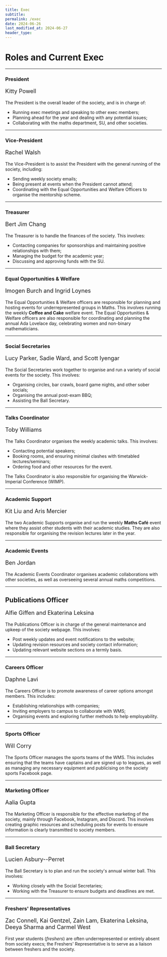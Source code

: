 ```yaml
---
title: Exec
subtitle: 
permalink: /exec
date: 2024-06-26
last_modified_at: 2024-06-27
header_type:
---
```


# Roles and Current Exec

---

### President
<p class="text-muted" style="font-size: 18px;">Kitty Powell</p>

The President is the overall leader of the society, and is in charge of:

* Running exec meetings and speaking to other exec members;
* Planning ahead for the year and dealing with any potential issues;
* Collaborating with the maths department, SU, and other societies.

---

### Vice-President
<p class="text-muted" style="font-size: 18px;">Rachel Walsh</p>

The Vice-President is to assist the President with the general running of the society, including:

* Sending weekly society emails;
* Being present at events when the President cannot attend;
* Coordinating with the Equal Opportunities and Welfare Officers to organise the mentorship scheme.

---

### Treasurer
<p class="text-muted" style="font-size: 18px;">Bert Jim Chang</p>

The Treasurer is to handle the finances of the society. This involves:

* Contacting companies for sponsorships and maintaining positive relationships with them;
* Managing the budget for the academic year;
* Discussing and approving funds with the SU.

---

### Equal Opportunities & Welfare
<p class="text-muted" style="font-size: 18px;">Imogen Burch and Ingrid Loynes</p>

The Equal Opportunities & Welfare officers are responsible for planning and hosting events for underrepresented groups in Maths. This involves running the weekly **Coffee and Cake** welfare event. The Equal Opportunities & Welfare officers are also responsible for coordinating and planning the annual Ada Lovelace day, celebrating women and non-binary mathematicians.

---

### Social Secretaries
<p class="text-muted" style="font-size: 18px;">Lucy Parker, Sadie Ward, and Scott Iyengar</p>

The Social Secretaries work together to organise and run a variety of social events for the society. This involves:

* Organising circles, bar crawls, board game nights, and other sober socials;
* Organising the annual post-exam BBQ;
* Assisting the Ball Secretary.

---

### Talks Coordinator
<p class="text-muted" style="font-size: 18px;">Toby Williams</p>
The Talks Coordinator organises the weekly academic talks. This involves:

* Contacting potential speakers;
* Booking rooms, and ensuring minimal clashes with timetabled lectures/seminars;
* Ordering food and other resources for the event.

The Talks Coordinator is also responsible for organising the Warwick-Imperial Conference (WIMP).

---

### Academic Support
<p class="text-muted" style="font-size: 18px;">Kit Liu and Aris Mercier</p>

The two Academic Supports organise and run the weekly **Maths Café** event where they assist other students with their academic studies. They are also responsible for organising the revision lectures later in the year.

---

### Academic Events
<p class="text-muted" style="font-size: 18px;">Ben Jordan</p>

The Academic Events Coordinator organises academic collaborations with other societies, as well as overseeing several annual maths competitions.

---

## Publications Officer
<p class="text-muted" style="font-size: 18px;">Alfie Giffen and Ekaterina Leksina</p>

The Publications Officer is in charge of the general maintenance and upkeep of the society webpage. This involves:

* Post weekly updates and event notifications to the website;
* Updating revision resources and society contact information;
* Updating relevant website sections on a termly basis.

---

### Careers Officer
<p class="text-muted" style="font-size: 18px;">Daphne Lavi</p>

The Careers Officer is to promote awareness of career options amongst members. This includes:

* Establishing relationships with companies;
* Inviting employers to campus to collaborate with WMS;
* Organising events and exploring further methods to help employability.

---

### Sports Officer
<p class="text-muted" style="font-size: 18px;">Will Corry</p>

The Sports Officer manages the sports teams of the WMS. This includes ensuring that the teams have captains and are signed up to leagues, as well as managing any necessary equipment and publicising on the society sports Facebook page.

---

### Marketing Officer
<p class="text-muted" style="font-size: 18px;">Aalia Gupta</p>

The Marketing Officer is responsible for the effective marketing of the society, mainly through Facebook, Instagram, and Discord. This involves creating graphic resources and scheduling posts for events to ensure information is clearly transmitted to society members.

---

### Ball Secretary
<p class="text-muted" style="font-size: 18px;">Lucien Asbury--Perret</p>

The Ball Secretary is to plan and run the society's annual winter ball. This involves:

* Working closely with the Social Secretaries;
* Working with the Treasurer to ensure budgets and deadlines are met.

---

### Freshers' Representatives
<p class="text-muted" style="font-size: 18px;">Zac Connell, Kai Gentzel, Zain Lam, Ekaterina Leksina, Deeya Sharma and Carmel West</p>

First year students (*freshers*) are often underrepresented or entirely absent from society execs; the Freshers' Representative is to serve as a liaison between freshers and the society.
